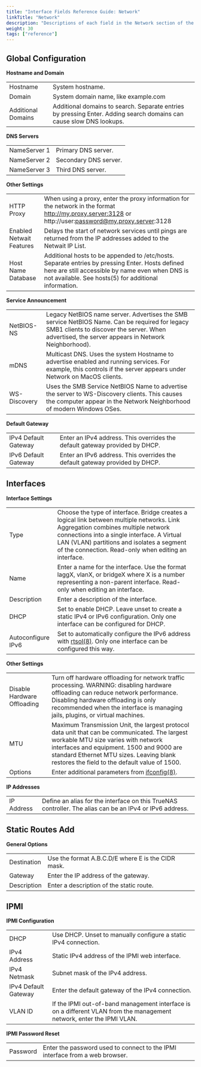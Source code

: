 ```yaml
---
title: "Interface Fields Reference Guide: Network"
linkTitle: "Network"
description: "Descriptions of each field in the Network section of the TrueNAS web interface."
weight: 30
tags: ["reference"]
---
```


## Global Configuration

**Hostname and Domain**

| | |
|-|-|
| Hostname | System hostname. |
| Domain | System domain name, like example.com |
| Additional Domains | Additional domains to search. Separate entries by pressing Enter. Adding search domains can cause slow DNS lookups. |

**DNS Servers**

| | |
|-|-|
| NameServer 1 | Primary DNS server. |
| NameServer 2 | Secondary DNS server. |
| NameServer 3 | Third DNS server. |

**Other Settings**

| | |
|-|-|
| HTTP Proxy | When using a proxy, enter the proxy information for the network in the format http://my.proxy.server:3128 or http://user:password@my.proxy.server:3128 |
| Enabled Netwait Features | Delays the start of network services until pings are returned from the IP addresses added to the Netwait IP List. |
| Host Name Database | Additional hosts to be appended to /etc/hosts. Separate entries by pressing Enter. Hosts defined here are still accessible by name even when DNS is not available. See hosts(5) for additional information. |
**Service Announcement**

| | |
|-|-|
| NetBIOS-NS | Legacy NetBIOS name server. Advertises the SMB service NetBIOS Name. Can be required for legacy SMB1 clients to discover the server. When advertised, the server appears in Network Neighborhood). |
| mDNS | Multicast DNS. Uses the system Hostname to advertise enabled and running services. For example, this controls if the server appears under Network on MacOS clients. |
| WS-Discovery | Uses the SMB Service NetBIOS Name to advertise the server to WS-Discovery clients. This causes the computer appear in the Network Neighborhood of modern Windows OSes. |
**Default Gateway**

| | |
|-|-|
| IPv4 Default Gateway | Enter an IPv4 address. This overrides the default gateway provided by DHCP. |
| IPv6 Default Gateway | Enter an IPv6 address. This overrides the default gateway provided by DHCP. |


## Interfaces

**Interface Settings**

| | |
|-|-|
| Type | Choose the type of interface. Bridge creates a logical link between multiple networks. Link Aggregation combines multiple network connections into a single interface. A Virtual LAN (VLAN) partitions and isolates a segment of the connection. Read-only when editing an interface. |
| Name | Enter a name for the interface. Use the format laggX, vlanX, or bridgeX where X is a number representing a non-parent interface. Read-only when editing an interface. |
| Description | Enter a description of the interface. |
| DHCP | Set to enable DHCP. Leave unset to create a static IPv4 or IPv6 configuration. Only one interface can be configured for DHCP. |
| Autoconfigure IPv6 | Set to automatically configure the IPv6 address with [rtsol(8)](https://www.freebsd.org/cgi/man.cgi?query=rtsol). Only one interface can be configured this way. |

**Other Settings**

| | |
|-|-|
| Disable Hardware Offloading | Turn off hardware offloading for network traffic processing. WARNING: disabling hardware offloading can reduce network performance. Disabling hardware offloading is only recommended when the interface is managing jails, plugins, or virtual machines. |
| MTU | Maximum Transmission Unit, the largest protocol data unit that can be communicated. The largest workable MTU size varies with network interfaces and equipment. 1500 and 9000 are standard Ethernet MTU sizes. Leaving blank restores the field to the default value of 1500. |
| Options | Enter additional parameters from [ifconfig(8)](https://www.freebsd.org/cgi/man.cgi?query=ifconfig). |

**IP Addresses**

| | |
|-|-|
| IP Address | Define an alias for the interface on this TrueNAS controller. The alias can be an IPv4 or IPv6 address. |


## Static Routes Add

**General Options**

| | |
|-|-|
| Destination | Use the format A.B.C.D/E where E is the CIDR mask. |
| Gateway | Enter the IP address of the gateway. |
| Description | Enter a description of the static route. |

## IPMI

**IPMI Configuration**

| | |
|-|-|
| DHCP | Use DHCP. Unset to manually configure a static IPv4 connection. |
| IPv4 Address | Static IPv4 address of the IPMI web interface. |
| IPv4 Netmask | Subnet mask of the IPv4 address. |
| IPv4 Default Gateway | Enter the default gateway of the IPv4 connection. |
| VLAN ID | If the IPMI out-of-band management interface is on a different VLAN from the management network, enter the IPMI VLAN. |


**IPMI Password Reset**

| | |
|-|-|
| Password | Enter the password used to connect to the IPMI interface from a web browser. |


